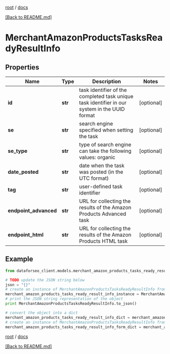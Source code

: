 [root](./../ "root") / [docs](./ "docs")

[[Back to README.md]](./../README.md "[Back to README.md]")

# MerchantAmazonProductsTasksReadyResultInfo

## Properties

Name | Type | Description | Notes
------------ | ------------- | ------------- | -------------
**id** | **str** | task identifier of the completed task unique task identifier in our system in the UUID format | [optional]
**se** | **str** | search engine specified when setting the task | [optional]
**se_type** | **str** | type of search engine can take the following values: organic | [optional]
**date_posted** | **str** | date when the task was posted (in the UTC format) | [optional]
**tag** | **str** | user-defined task identifier | [optional]
**endpoint_advanced** | **str** | URL for collecting the results of the Amazon Products Advanced task | [optional]
**endpoint_html** | **str** | URL for collecting the results of the Amazon Products HTML task | [optional]

## Example

```python
from dataforseo_client.models.merchant_amazon_products_tasks_ready_result_info import MerchantAmazonProductsTasksReadyResultInfo

# TODO update the JSON string below
json = "{}"
# create an instance of MerchantAmazonProductsTasksReadyResultInfo from a JSON string
merchant_amazon_products_tasks_ready_result_info_instance = MerchantAmazonProductsTasksReadyResultInfo.from_json(json)
# print the JSON string representation of the object
print MerchantAmazonProductsTasksReadyResultInfo.to_json()

# convert the object into a dict
merchant_amazon_products_tasks_ready_result_info_dict = merchant_amazon_products_tasks_ready_result_info_instance.to_dict()
# create an instance of MerchantAmazonProductsTasksReadyResultInfo from a dict
merchant_amazon_products_tasks_ready_result_info_form_dict = merchant_amazon_products_tasks_ready_result_info.from_dict(merchant_amazon_products_tasks_ready_result_info_dict)
```

  

[root](./../ "root") / [docs](./ "docs")

[[Back to README.md]](./../README.md "[Back to README.md]")